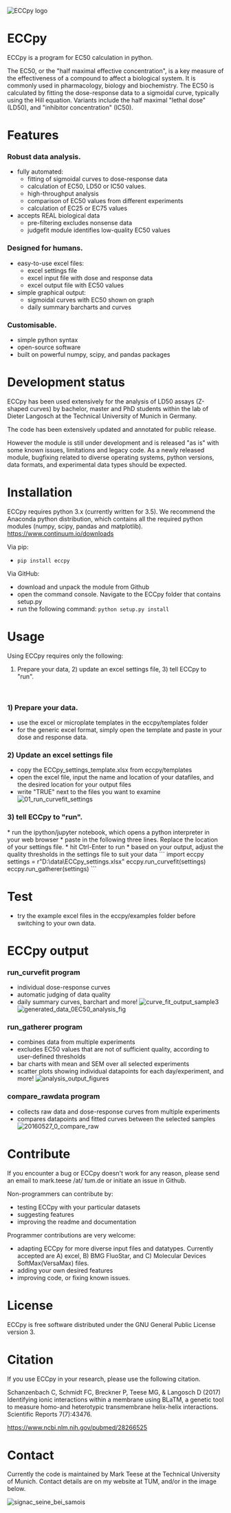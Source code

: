 ![ECCpy logo](https://raw.githubusercontent.com/teese/eccpy/master/docs/logo/ECCpy_logo.png)

# ECCpy
ECCpy is a program for EC50 calculation in python.

The EC50, or the "half maximal effective concentration", is a key measure of the effectiveness of a compound to affect a biological system. It is commonly used in pharmacology, biology and biochemistry. The EC50 is calculated by fitting the dose-response data to a sigmoidal curve, typically using the Hill equation. Variants include the half maximal "lethal dose" (LD50), and "inhibitor concentration" (IC50). 

# Features
<h3>Robust data analysis.</h3>

* fully automated:
    * fitting of sigmoidal curves to dose-response data
    * calculation of EC50, LD50 or IC50 values.
    * high-throughput analysis
    * comparison of EC50 values from different experiments
    * calculation of EC25 or EC75 values
* accepts REAL biological data
    * pre-filtering excludes nonsense data
    * judgefit module identifies low-quality EC50 values

<h3>Designed for humans.</h3>

* easy-to-use excel files:
    * excel settings file 
    * excel input file with dose and response data
    * excel output file with EC50 values
* simple graphical output:
    * sigmoidal curves with EC50 shown on graph
    * daily summary barcharts and curves

<h3>Customisable.</h3>

* simple python syntax 
* open-source software
* built on powerful numpy, scipy, and pandas packages

# Development status

ECCpy has been used extensively for the analysis of LD50 assays (Z-shaped curves) by bachelor, master and PhD students within the lab of Dieter Langosch at the Technical University of Munich in Germany. 

The code has been extensively updated and annotated for public release. 

However the module is still under development and is released "as is" with some known issues, limitations and legacy code. As a newly released module, bugfixing related to diverse operating systems, python versions, data formats, and experimental data types should be expected. 

# Installation

ECCpy requires python 3.x (currently written for 3.5). We recommend the Anaconda python distribution, which contains all the required python modules (numpy, scipy, pandas and matplotlib).
https://www.continuum.io/downloads

Via pip:
* `pip install eccpy`

Via GitHub:
* download and unpack the module from Github 
* open the command console. Navigate to the ECCpy folder that contains setup.py
* run the following command: 
   `python setup.py install`
 
# Usage
Using ECCpy requires only the following:
1) Prepare your data, 2) update an excel settings file, 3) tell ECCpy to "run".
<br />
<h3>1) Prepare your data.</h3>

* use the excel or microplate templates in the eccpy/templates folder
* for the generic excel format, simply open the template and paste in your dose and response data.

<h3>2) Update an excel settings file</h3>

* copy the ECCpy_settings_template.xlsx from eccpy/templates
* open the excel file, input the name and location of your datafiles, and the desired location for your output files
* write "TRUE" next to the files you want to examine
![01_run_curvefit_settings](https://raw.githubusercontent.com/teese/eccpy/master/docs/images/01_run_curvefit_settings.png)

<h3>3) tell ECCpy to "run".</h3>
* run the ipython/jupyter notebook, which opens a python interpreter in your web browser
* paste in the following three lines. Replace the location of your settings file.
* hit Ctrl-Enter to run
* based on your output, adjust the quality thresholds in the settings file to suit your data
```
import eccpy
settings = r"D:\data\ECCpy_settings.xlsx"
eccpy.run_curvefit(settings)
eccpy.run_gatherer(settings)
```

# Test
* try the example excel files in the eccpy/examples folder before switching to your own data.

# ECCpy output

<h3>run_curvefit program</h3>

* individual dose-response curves
* automatic judging of data quality
* daily summary curves, barchart and more!
![curve_fit_output_sample3](https://raw.githubusercontent.com/teese/eccpy/master/docs/images/curve_fit_output_sample3.png)
![generated_data_0EC50_analysis_fig](https://raw.githubusercontent.com/teese/eccpy/master/docs/images/generated_data_0EC50_analysis_fig.png)

<h3>run_gatherer program</h3>

* combines data from multiple experiments
* excludes EC50 values that are not of sufficient quality, according to user-defined thresholds
* bar charts with mean and SEM over all selected experiments
* scatter plots showing individual datapoints for each day/experiment, and more!
![analysis_output_figures](https://raw.githubusercontent.com/teese/eccpy/master/docs/images/analysis_output_figures.png)

<h3>compare_rawdata program</h3>

* collects raw data and dose-response curves from multiple experiments
* compares datapoints and fitted curves between the selected samples
![20160527_0_compare_raw](https://raw.githubusercontent.com/teese/eccpy/master/docs/images/20160527_0_compare_raw.png)

# Contribute
If you encounter a bug or ECCpy doesn't work for any reason, please send an email to mark.teese /at/ tum.de or initiate an issue in Github.

Non-programmers can contribute by:
* testing ECCpy with your particular datasets
* suggesting features
* improving the readme and documentation

Programmer contributions are very welcome:
* adapting ECCpy for more diverse input files and datatypes. Currently accepted are A) excel, B) BMG FluoStar, and C) Molecular Devices SoftMax(VersaMax) files.
* adding your own desired features
* improving code, or fixing known issues.

# License
ECCpy is free software distributed under the GNU General Public License version 3.

# Citation
If you use ECCpy in your research, please use the following citation.

Schanzenbach C, Schmidt FC, Breckner P, Teese MG, & Langosch D (2017) Identifying ionic interactions within a membrane using BLaTM, a genetic tool to measure homo-and heterotypic transmembrane helix-helix interactions. Scientific Reports 7(7):43476.

<https://www.ncbi.nlm.nih.gov/pubmed/28266525>

# Contact
Currently the code is maintained by Mark Teese at the Technical University of Munich. Contact details are on my website at TUM, and/or in the image below.

![signac_seine_bei_samois](https://raw.githubusercontent.com/teese/eccpy/master/docs/images/signac_seine_bei_samois.png)
